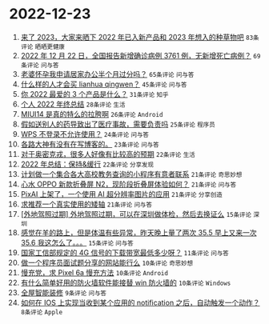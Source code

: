 # 2022-12-23

1. [来了 2023，大家来晒下 2022 年已入新产品和 2023 年想入的种草物吧](https://www.v2ex.com/t/904249) `83条评论` `晒晒更健康`
1. [2022 年 12 月 22 日，全国报告新增确诊病例 3761 例，无新增死亡病例？](https://www.v2ex.com/t/904290) `69条评论` `问与答`
1. [老婆怀孕我申请居家办公半个月过分吗？](https://www.v2ex.com/t/904239) `65条评论` `问与答`
1. [什么样的人才会买 lianhua qingwen？](https://www.v2ex.com/t/904257) `45条评论` `问与答`
1. [你 2022 最爱的 3 个产品是什么？](https://www.v2ex.com/t/904256) `31条评论` `知乎`
1. [个人 2022 年终总结](https://www.v2ex.com/t/904283) `28条评论` `生活`
1. [MIUI14 是真的特么的拉胯啊](https://www.v2ex.com/t/904289) `26条评论` `Android`
1. [假如送别人的药导致出了医疗事故，需要负责吗](https://www.v2ex.com/t/904267) `25条评论` `程序员`
1. [WPS 不登录不允许使用？](https://www.v2ex.com/t/904314) `24条评论` `问与答`
1. [各路大神有没有在写博客的。](https://www.v2ex.com/t/904277) `23条评论` `问与答`
1. [对于奥密克戎，很多人好像有比较高的预期](https://www.v2ex.com/t/904296) `22条评论` `生活`
1. [2022 年总结：保持&缓行](https://www.v2ex.com/t/904233) `22条评论` `分享发现`
1. [计划做一个集合各大高校教务查询的小程序有意者联系](https://www.v2ex.com/t/904288) `21条评论` `奇思妙想`
1. [心水 OPPO 新款折叠屏 N2，现阶段折叠屏体验如何？](https://www.v2ex.com/t/904255) `21条评论` `问与答`
1. [PixAI 上架了，一个使用 AI 超分辨率图片的应用](https://www.v2ex.com/t/904238) `21条评论` `分享创造`
1. [求推荐一个真实使用的矮轴](https://www.v2ex.com/t/904227) `21条评论` `问与答`
1. [[外地驾照过期] 外地驾照过期，可以在深圳做体检，然后去换证么](https://www.v2ex.com/t/904319) `15条评论` `深圳`
1. [感觉在羊的路上，但是体温有些异常，昨天晚上量了两次 35.5 早上又来一次 35.6 我这怎么了。。。](https://www.v2ex.com/t/904250) `15条评论` `问与答`
1. [国家工信部规定的 4G 信号的下载带宽最低多少呀？](https://www.v2ex.com/t/904284) `11条评论` `问与答`
1. [做一个程序员面试题分享的网站能行么](https://www.v2ex.com/t/904292) `10条评论` `奇思妙想`
1. [慢充党，求 Pixel 6a 慢充方法](https://www.v2ex.com/t/904281) `10条评论` `Android`
1. [有什么简单好用的防火墙软件能接替 win 防火墙的](https://www.v2ex.com/t/904230) `10条评论` `Windows`
1. [全屋智能装修](https://www.v2ex.com/t/904312) `9条评论` `问与答`
1. [如何在 IOS 上实现当收到某个应用的 notification 之后，自动触发一个动作？](https://www.v2ex.com/t/904285) `8条评论` `Apple`
